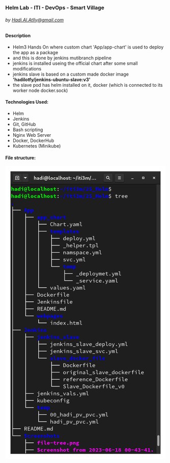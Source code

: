 ### Helm Lab - ITI - DevOps - Smart Village
###### by Hadi.Al.Atlly@gmail.com

#### Description

- Helm3 Hands On where custom chart 'App/app-chart' is used to deploy the app as a package
- and this is done by jenkins mutibranch pipeline
- jenkins is installed useing the official chart after some small modifications
- jenkins slave is based on a custom made docker image
  **'hadilotfy/jenkins-ubuntu-slave:v3'**
- the slave pod has helm installed on it, docker (which is connected to its worker node docker.sock)

#### Technologies Used:

* Helm
* Jenkins
* Git, GitHub
* Bash scripting
* Nginx Web Server
* Docker, DockerHub
* Kubernetes (Minikube)

#### File structure:

![Alt text](Screenshots/file-tree.png?raw=true "File Tree")
